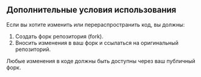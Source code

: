## Дополнительные условия использования

Если вы хотите изменить или перераспространить код, вы должны:
1. Создать форк репозитория (fork).
2. Вносить изменения в ваш форк и ссылаться на оригинальный репозиторий.

Любые изменения в коде должны быть доступны через ваш публичный форк.
